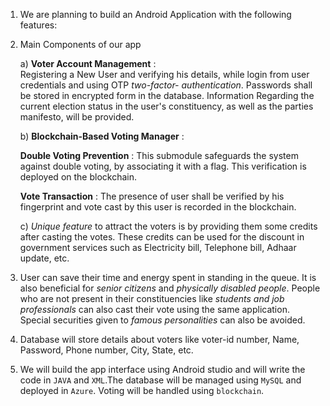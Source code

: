 1. We are planning to build an Android Application with the following features:
2. Main Components of our app

   a) **Voter Account Management** :  
        Registering a New User and verifying his details, while login from user credentials and using OTP *two-factor-        authentication*.
        Passwords shall be stored in encrypted form in the database.
        Information Regarding the current election status in the user's constituency, as well as the parties manifesto, will be provided.
        
   b) **Blockchain-Based Voting Manager** : 
   
      **Double Voting Prevention** : This submodule safeguards the system against double voting, by associating it with a flag. This verification is deployed on the blockchain.
        
     **Vote Transaction** : The presence of user shall be verified by his fingerprint and vote cast by this user is recorded in the blockchain.
        
   c) *Unique feature* to attract the voters is by providing them some credits after casting the votes. These credits can be used for the discount in government services such as Electricity bill, Telephone bill, Adhaar update, etc.
   
3. User can save their time and energy spent in standing in the queue. It is also beneficial for *senior citizens* and *physically disabled people*. People who are not present in their constituencies like *students and job professionals* can also cast their vote using the same application. Special securities given to *famous personalities* can also be avoided.

4. Database will store details about voters like voter-id number, Name, Password, Phone number, City, State, etc.
5. We will build the app interface using Android studio and will write the code in `JAVA` and `XML`.The database will be managed using `MySQL` and deployed in `Azure`. Voting will be handled using `blockchain`.
